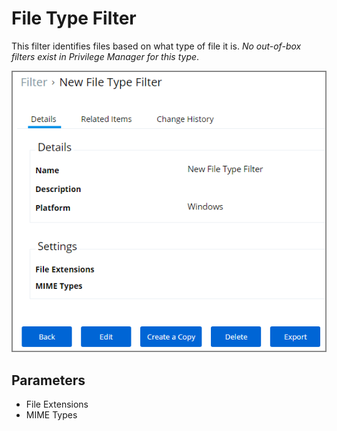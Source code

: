 [title]: # (File Type)
[tags]: # (filter types)
[priority]: # (2)
# File Type Filter

This filter identifies files based on what type of file it is. *No out-of-box filters exist in Privilege Manager for this type*.

![File Type Filter](images/file-type.png)

## Parameters

* File Extensions
* MIME Types
